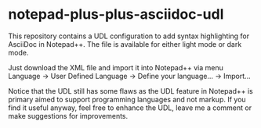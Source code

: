 # notepad-plus-plus-asciidoc-udl

This repository contains a UDL configuration to add syntax highlighting for AsciiDoc in Notepad++.
The file is available for either light mode or dark mode.

Just download the XML file and import it into Notepad++ via menu Language -> User Defined Language -> Define your language... -> Import...

Notice that the UDL still has some flaws as the UDL feature in Notepad++ is primary aimed to support programming languages and not markup.
If you find it useful anyway, feel free to enhance the UDL, leave me a comment or make suggestions for improvements.
